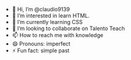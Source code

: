 - 👋 Hi, I’m @claudio9139
- 👀 I’m interested in learn HTML.
- 🌱 I’m currently learning CSS
- 💞️ I’m looking to collaborate on Talento Teach
- 📫 How to reach me with knowledge
- 😄 Pronouns: imperfect
- ⚡ Fun fact: simple past

<!---
claudio9139/claudio9139 is a ✨ special ✨ repository because its `README.md` (this file) appears on your GitHub profile.
You can click the Preview link to take a look at your changes.
--->

